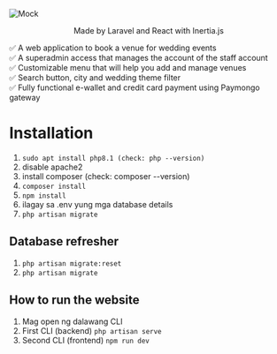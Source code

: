![Mock](https://github.com/RetroGhosty/Idyllic-Wedding/assets/54449218/438de10f-3e6f-4593-a22d-0563c1eb3075)
<p align="center">
Made by Laravel and React with Inertia.js   
</p>
✅ A web application to book a venue for wedding events<br/>
✅ A superadmin access that manages the account of the staff account<br/>
✅ Customizable menu that will help you add and manage venues<br/>
✅ Search button, city and wedding theme filter<br/>
✅ Fully functional e-wallet and credit card payment using Paymongo gateway<br/>   



# Installation

1. `sudo apt install php8.1 (check: php --version)`
2. disable apache2
3. install composer (check: composer --version)
4. `composer install`
5. `npm install`
6. ilagay sa .env yung mga database details
7. `php artisan migrate`

## Database refresher

1. `php artisan migrate:reset`
2. `php artisan migrate`

## How to run the website

1. Mag open ng dalawang CLI
2. First CLI (backend) `php artisan serve`
3. Second CLI (frontend) `npm run dev`
